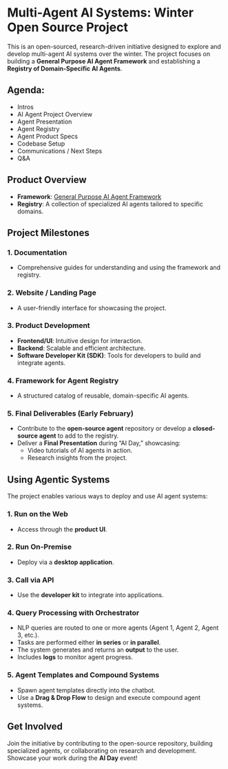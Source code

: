 # Multi-Agent AI Systems: Winter Open Source Project

This is an open-sourced, research-driven initiative designed to explore and develop multi-agent AI systems over the winter. The project focuses on building a **General Purpose AI Agent Framework** and establishing a **Registry of Domain-Specific AI Agents**.

## Agenda: 
- Intros
- AI Agent Project Overview
- Agent Presentation
- Agent Registry
- Agent Product Specs
- Codebase Setup
- Communications / Next Steps
- Q&A

## Product Overview
- **Framework**: [General Purpose AI Agent Framework](https://privatechatbot.ai/)
- **Registry**: A collection of specialized AI agents tailored to specific domains.

## Project Milestones
### 1. Documentation
- Comprehensive guides for understanding and using the framework and registry.

### 2. Website / Landing Page
- A user-friendly interface for showcasing the project.

### 3. Product Development
- **Frontend/UI**: Intuitive design for interaction.
- **Backend**: Scalable and efficient architecture.
- **Software Developer Kit (SDK)**: Tools for developers to build and integrate agents.

### 4. Framework for Agent Registry
- A structured catalog of reusable, domain-specific AI agents.

### 5. Final Deliverables (Early February)
- Contribute to the **open-source agent** repository or develop a **closed-source agent** to add to the registry.
- Deliver a **Final Presentation** during “AI Day,” showcasing:
  - Video tutorials of AI agents in action.
  - Research insights from the project.

## Using Agentic Systems
The project enables various ways to deploy and use AI agent systems:

### 1. Run on the Web
- Access through the **product UI**.

### 2. Run On-Premise
- Deploy via a **desktop application**.

### 3. Call via API
- Use the **developer kit** to integrate into applications.

### 4. Query Processing with Orchestrator
- NLP queries are routed to one or more agents (Agent 1, Agent 2, Agent 3, etc.).
- Tasks are performed either **in series** or **in parallel**.
- The system generates and returns an **output** to the user.
- Includes **logs** to monitor agent progress.

### 5. Agent Templates and Compound Systems
- Spawn agent templates directly into the chatbot.
- Use a **Drag & Drop Flow** to design and execute compound agent systems.

## Get Involved
Join the initiative by contributing to the open-source repository, building specialized agents, or collaborating on research and development. Showcase your work during the **AI Day** event!
